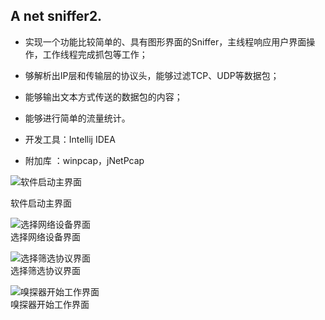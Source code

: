 ## A net sniffer2.
- 实现一个功能比较简单的、具有图形界面的Sniffer，主线程响应用户界面操作，工作线程完成抓包等工作；
- 够解析出IP层和传输层的协议头，能够过滤TCP、UDP等数据包；
- 能够输出文本方式传送的数据包的内容；
- 能够进行简单的流量统计。


- 开发工具：Intellij IDEA
- 附加库  ：winpcap，jNetPcap

![软件启动主界面](https://github.com/gyhua96/Sniffer/raw/master/screen-shots/main.png)  

软件启动主界面  
  
  
![选择网络设备界面](https://github.com/gyhua96/Sniffer/raw/master/screen-shots/interface.png)  
  选择网络设备界面  
  
![选择筛选协议界面](https://github.com/gyhua96/Sniffer/raw/master/screen-shots/flitter.png)  
选择筛选协议界面  
  
![嗅探器开始工作界面](https://github.com/gyhua96/Sniffer/raw/master/screen-shots/working.png)  
嗅探器开始工作界面  
